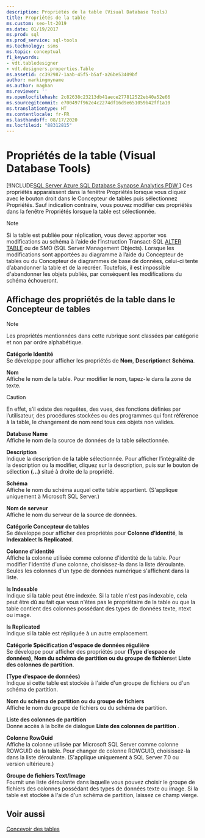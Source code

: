 ```yaml
---
description: Propriétés de la table (Visual Database Tools)
title: Propriétés de la table
ms.custom: seo-lt-2019
ms.date: 01/19/2017
ms.prod: sql
ms.prod_service: sql-tools
ms.technology: ssms
ms.topic: conceptual
f1_keywords:
- vdt.tabledesigner
- vdt.designers.properties.Table
ms.assetid: cc392987-1aab-45f5-b5af-a26be53409bf
author: markingmyname
ms.author: maghan
ms.reviewer: ''
ms.openlocfilehash: 2c82638c23213db41aece277812522eb40a52e66
ms.sourcegitcommit: e700497f962e4c2274df16d9e651059b42ff1a10
ms.translationtype: HT
ms.contentlocale: fr-FR
ms.lasthandoff: 08/17/2020
ms.locfileid: "88312815"
---
```

# <a name="table-properties-visual-database-tools"></a>Propriétés de la table (Visual Database Tools)
[!INCLUDE[SQL Server Azure SQL Database Synapse Analytics PDW ](../../includes/applies-to-version/sql-asdb-asdbmi-asa-pdw.md)]
Ces propriétés apparaissent dans la fenêtre Propriétés lorsque vous cliquez avec le bouton droit dans le Concepteur de tables puis sélectionnez Propriétés. Sauf indication contraire, vous pouvez modifier ces propriétés dans la fenêtre Propriétés lorsque la table est sélectionnée.  
  
> [!NOTE]  
> Si la table est publiée pour réplication, vous devez apporter vos modifications au schéma à l’aide de l’instruction Transact-SQL [ALTER TABLE](../../t-sql/statements/alter-table-transact-sql.md) ou de SMO (SQL Server Management Objects). Lorsque les modifications sont apportées au diagramme à l’aide du Concepteur de tables ou du Concepteur de diagrammes de base de données, celui-ci tente d’abandonner la table et de la recréer. Toutefois, il est impossible d'abandonner les objets publiés, par conséquent les modifications du schéma échoueront.  
  
## <a name="show-table-properties-in-table-designer"></a>Affichage des propriétés de la table dans le Concepteur de tables  
  
> [!NOTE]  
> Les propriétés mentionnées dans cette rubrique sont classées par catégorie et non par ordre alphabétique.  
  
**Catégorie Identité**  
Se développe pour afficher les propriétés de **Nom**, **Description**et **Schéma**.  
  
**Nom**  
Affiche le nom de la table. Pour modifier le nom, tapez-le dans la zone de texte.  
  
> [!CAUTION]  
> En effet, s’il existe des requêtes, des vues, des fonctions définies par l’utilisateur, des procédures stockées ou des programmes qui font référence à la table, le changement de nom rend tous ces objets non valides.  
  
**Database Name**  
Affiche le nom de la source de données de la table sélectionnée.  
  
**Description**  
Indique la description de la table sélectionnée. Pour afficher l’intégralité de la description ou la modifier, cliquez sur la description, puis sur le bouton de sélection **(...)** situé à droite de la propriété.  
  
**Schéma**  
Affiche le nom du schéma auquel cette table appartient. (S'applique uniquement à Microsoft SQL Server.)  
  
**Nom de serveur**  
Affiche le nom du serveur de la source de données.  
  
**Catégorie Concepteur de tables**  
Se développe pour afficher des propriétés pour **Colonne d’identité**, **Is Indexable**et **Is Replicated**.  
  
**Colonne d’identité**  
Affiche la colonne utilisée comme colonne d'identité de la table. Pour modifier l'identité d'une colonne, choisissez-la dans la liste déroulante. Seules les colonnes d'un type de données numérique s'affichent dans la liste.  
  
**Is Indexable**  
Indique si la table peut être indexée. Si la table n'est pas indexable, cela peut être dû au fait que vous n'êtes pas le propriétaire de la table ou que la table contient des colonnes possédant des types de données texte, ntext ou image.  
  
**Is Replicated**  
Indique si la table est répliquée à un autre emplacement.  
  
**Catégorie Spécification d'espace de données régulière**  
Se développe pour afficher des propriétés pour **(Type d’espace de données)**, **Nom du schéma de partition ou du groupe de fichiers**et **Liste des colonnes de partition**.  
  
**(Type d’espace de données)**  
Indique si cette table est stockée à l'aide d'un groupe de fichiers ou d'un schéma de partition.  
  
**Nom du schéma de partition ou du groupe de fichiers**  
Affiche le nom du groupe de fichiers ou du schéma de partition.  
  
**Liste des colonnes de partition**  
Donne accès à la boîte de dialogue **Liste des colonnes de partition** .  
  
**Colonne RowGuid**  
Affiche la colonne utilisée par Microsoft SQL Server comme colonne ROWGUID de la table. Pour changer de colonne ROWGUID, choisissez-la dans la liste déroulante. (S'applique uniquement à SQL Server 7.0 ou version ultérieure.)  
  
**Groupe de fichiers Text/Image**  
Fournit une liste déroulante dans laquelle vous pouvez choisir le groupe de fichiers des colonnes possédant des types de données texte ou image. Si la table est stockée à l'aide d'un schéma de partition, laissez ce champ vierge.  
  
## <a name="see-also"></a>Voir aussi  
[Concevoir des tables](../../ssms/visual-db-tools/design-tables-visual-database-tools.md)  
  
